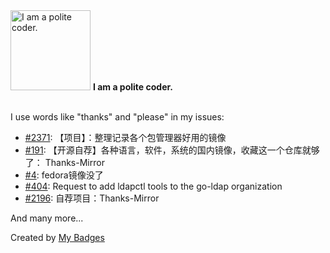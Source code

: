 <img src="https://github.com/my-badges/my-badges/blob/master/src/all-badges/polite-coder/polite-coder.png?raw=true" alt="I am a polite coder." title="I am a polite coder." width="128">
<strong>I am a polite coder.</strong>
<br><br>

I use words like "thanks" and "please" in my issues:

- <a href="https://github.com/ruanyf/weekly/issues/2371">#2371</a>: 【项目】：整理记录各个包管理器好用的镜像
- <a href="https://github.com/GitHubDaily/GitHubDaily/issues/191">#191</a>: 【开源自荐】各种语言，软件，系统的国内镜像，收藏这一个仓库就够了： Thanks-Mirror
- <a href="https://github.com/NYIST-CIPS/mirror-help/issues/4">#4</a>: fedora镜像没了
- <a href="https://github.com/go-ldap/ldap/issues/404">#404</a>: Request to add ldapctl tools to the go-ldap organization
- <a href="https://github.com/521xueweihan/HelloGitHub/issues/2196">#2196</a>: 自荐项目：Thanks-Mirror

 And many more...


Created by <a href="https://github.com/my-badges/my-badges">My Badges</a>